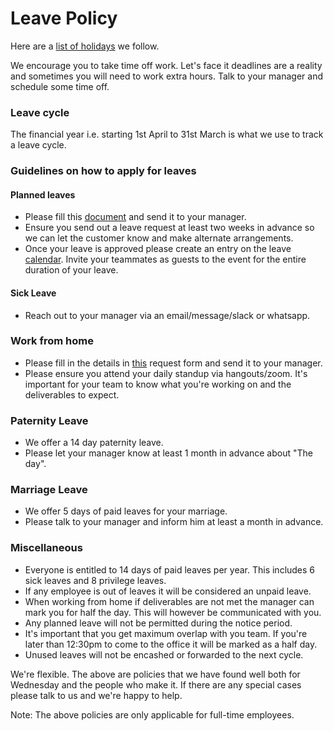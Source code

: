 # Leave Policy

Here are a [list of holidays](holiday-list.md) we follow.

We encourage you to take time off work. Let's face it deadlines are a reality and sometimes you will need to work extra hours. Talk to your manager and schedule some time off. 

### Leave cycle

The financial year i.e. starting 1st April to 31st March is what we use to track a leave cycle.

### Guidelines on how to apply for leaves

#### Planned leaves

* Please fill this [document](https://docs.google.com/document/u/1/d/1pHxgv3PDwNbCMg3_tUEuIVs-pUuNd8173Ou704DvNII/edit?usp=sharing) and send it to your manager.
* Ensure you send out a leave request at least two weeks in advance so we can let the customer know and make alternate arrangements.
* Once your leave is approved please create an entry on the leave [calendar](https://calendar.google.com/calendar/b/1?cid=d2VkbmVzZGF5LmlzX3EwNmZsbXByaThucDcyazJuYTNzcTN2YXA0QGdyb3VwLmNhbGVuZGFyLmdvb2dsZS5jb20). Invite your teammates as guests to the event for the entire duration of your leave.

#### Sick Leave

* Reach out to your manager via an email/message/slack or whatsapp.

### Work from home

* Please fill in the details in [this](https://docs.google.com/document/d/1svguN_gcO77o1JDNS-b8-w0oVOafJULu8aupKJJ-gMA/edit) request form and send it to your manager. 
* Please ensure you attend your daily standup via hangouts/zoom. It's important for your team to know what you're working on and the deliverables to expect.

### Paternity Leave

* We offer a 14 day paternity leave. 
* Please let your manager know at least 1 month in advance about "The day".

### Marriage Leave

* We offer 5 days of paid leaves for your marriage.
* Please talk to your manager and inform him at least a month in advance.

### Miscellaneous 

* Everyone is entitled to 14 days of paid leaves per year. This includes 6 sick leaves and 8 privilege leaves.
* If any employee is out of leaves it will be considered an unpaid leave.
* When working from home if deliverables are not met the manager can mark you for half the day. This will however be communicated with you.
* Any planned leave will not be permitted during the notice period.
* It's important that you get maximum overlap with you team. If you're later than 12:30pm to come to the office it will be marked as a half day.
* Unused leaves will not be encashed or forwarded to the next cycle.

We're flexible. The above are policies that we have found well both for Wednesday and the people who make it. If there are any special cases please talk to us and we're happy to help.

Note: The above policies are only applicable for full-time employees.

